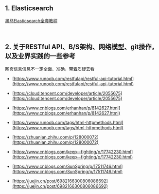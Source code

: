 <br>

## 1. Elasticsearch

[黑马Elasticsearch全套教程](https://www.bilibili.com/video/BV1b8411Z7w5/?share_source=copy_web)

<br>

## 2. 关于RESTful API、B/S架构、网络模型、git操作，以及业界实践的一些参考

网页信息信息不一定全面、准确，带着质疑去看

- [https://www.runoob.com/restfulapi/restful-api-tutorial.html](https://www.runoob.com/restfulapi/restful-api-tutorial.html)

- [https://cloud.tencent.com/developer/article/2055675](https://cloud.tencent.com/developer/article/2055675)

- [https://www.cnblogs.com/erhanhan/p/8142627.html](https://www.cnblogs.com/erhanhan/p/8142627.html)

- [https://www.runoob.com/tags/html-httpmethods.html](https://www.runoob.com/tags/html-httpmethods.html)

- [https://zhuanlan.zhihu.com/p/128000072](https://zhuanlan.zhihu.com/p/128000072)

- [https://www.cnblogs.com/keep--fighting/p/17742230.html](https://www.cnblogs.com/keep--fighting/p/17742230.html)

- [https://www.cnblogs.com/SunSpring/p/17511746.html](https://www.cnblogs.com/SunSpring/p/17511746.html)

- [https://juejin.cn/post/6982166300806086692](https://juejin.cn/post/6982166300806086692)




